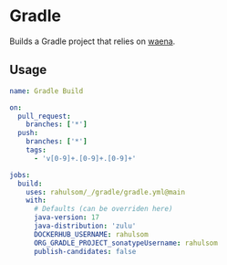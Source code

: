 # Gradle

Builds a Gradle project that relies on [waena](https://github.com/rahulsom/waena).

## Usage

```yaml
name: Gradle Build

on:
  pull_request:
    branches: ['*']
  push:
    branches: ['*']
    tags:
      - 'v[0-9]+.[0-9]+.[0-9]+'

jobs:
  build:
    uses: rahulsom/_/gradle/gradle.yml@main
    with:
      # Defaults (can be overriden here)
      java-version: 17
      java-distribution: 'zulu'
      DOCKERHUB_USERNAME: rahulsom
      ORG_GRADLE_PROJECT_sonatypeUsername: rahulsom
      publish-candidates: false
```
